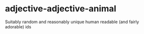 # adjective-adjective-animal
Suitably random and reasonably unique human readable (and fairly adorable) ids
